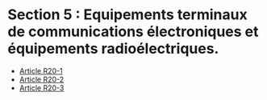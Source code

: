 # Section 5 : Equipements terminaux de communications électroniques et équipements radioélectriques.

* [Article R20-1](./LEGIARTI000006466665.md)
* [Article R20-2](./LEGIARTI000025622728.md)
* [Article R20-3](./LEGIARTI000006466680.md)
